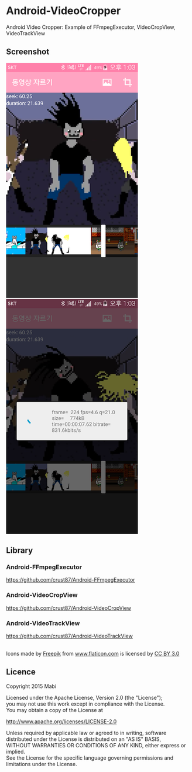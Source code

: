 # Android-VideoCropper
Android Video Cropper: Example of FFmpegExecutor, VideoCropView, VideoTrackView

## Screenshot
![](./Screenshot2.png) ![](./Screenshot3.png)

## Library
### Android-FFmpegExecutor
https://github.com/crust87/Android-FFmpegExecutor

### Android-VideoCropView
https://github.com/crust87/Android-VideoCropView

### Android-VideoTrackView
https://github.com/crust87/Android-VideoTrackView

<br />
<div>Icons made by <a href="http://www.freepik.com" title="Freepik">Freepik</a> from <a href="http://www.flaticon.com" title="Flaticon">www.flaticon.com</a> is licensed by <a href="http://creativecommons.org/licenses/by/3.0/" title="Creative Commons BY 3.0">CC BY 3.0</a></div>

## Licence
Copyright 2015 Mabi

Licensed under the Apache License, Version 2.0 (the "License");<br/>
you may not use this work except in compliance with the License.<br/>
You may obtain a copy of the License at

http://www.apache.org/licenses/LICENSE-2.0

Unless required by applicable law or agreed to in writing, software<br/>
distributed under the License is distributed on an "AS IS" BASIS,<br/>
WITHOUT WARRANTIES OR CONDITIONS OF ANY KIND, either express or implied.<br/>
See the License for the specific language governing permissions and<br/>
limitations under the License.

